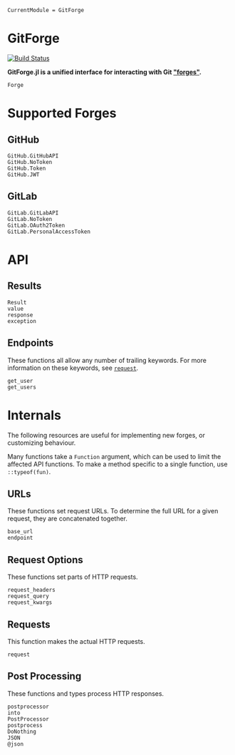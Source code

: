 ```@meta
CurrentModule = GitForge
```

# GitForge

[![Build Status](https://travis-ci.com/christopher-dG/GitForge.jl.svg?branch=master)](https://travis-ci.com/christopher-dG/GitForge.jl)

**GitForge.jl is a unified interface for interacting with Git ["forges"](https://en.wikipedia.org/wiki/Forge_(software)).**

```@docs
Forge
```

# Supported Forges

## GitHub

```@docs
GitHub.GitHubAPI
GitHub.NoToken
GitHub.Token
GitHub.JWT
```

## GitLab

```@docs
GitLab.GitLabAPI
GitLab.NoToken
GitLab.OAuth2Token
GitLab.PersonalAccessToken
```

# API

## Results

```@docs
Result
value
response
exception
```

## Endpoints

These functions all allow any number of trailing keywords.
For more information on these keywords, see [`request`](@ref).

```@docs
get_user
get_users
```

# Internals

The following resources are useful for implementing new forges, or customizing behaviour.

Many functions take a `Function` argument, which can be used to limit the affected API functions.
To make a method specific to a single function, use `::typeof(fun)`.

## URLs

These functions set request URLs.
To determine the full URL for a given request, they are concatenated together.

```@docs
base_url
endpoint
```

## Request Options

These functions set parts of HTTP requests.

```@docs
request_headers
request_query
request_kwargs
```

## Requests

This function makes the actual HTTP requests.

```@docs
request
```

## Post Processing

These functions and types process HTTP responses.

```@docs
postprocessor
into
PostProcessor
postprocess
DoNothing
JSON
@json
```
